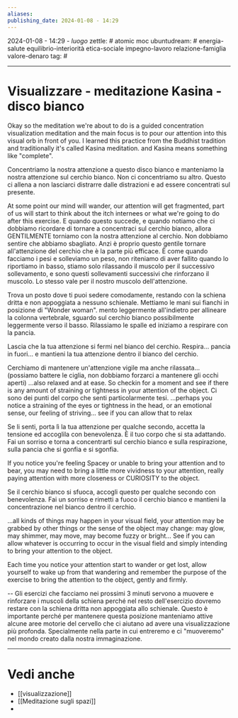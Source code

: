 ```yaml
---
aliases: 
publishing_date: 2024-01-08 - 14:29
---
```

2024-01-08 - 14:29 - *luogo*
zettle: # atomic moc
ubuntudream: # energia-salute equilibrio-interiorità etica-sociale impegno-lavoro relazione-famiglia valore-denaro 
tag: #

---
# Visualizzare - meditazione Kasina - disco bianco

Okay so the meditation we're about to do is a guided concentration visualization meditation and the main focus is to pour our attention into this visual orb in front of you. 
I learned this practice from the Buddhist tradition and traditionally it's called Kasina meditation. and Kasina means something like "complete". 

Concentriamo la nostra attenzione a questo disco bianco e manteniamo la nostra attenzione sul cerchio bianco. Non ci concentriamo su altro. Questo ci allena a non lasciarci distrarre dalle distrazioni e ad essere concentrati sul presente.

At some point our mind will wander, our attention will get fragmented, part of us will start to think  about the itch internees or what we're going to do after this exercise. 
E quando questo succede, e quando notiamo che ci dobbiamo ricordare di tornare a concentraci sul cerchio bianco, allora GENTILMENTE torniamo con la nostra attenzione al cerchio.
Non dobbiamo sentire che abbiamo sbagliato. Anzi è proprio questo gentile tornare all'attenzione del cerchio che è la parte più efficace. È come quando facciamo i pesi e solleviamo un peso, non riteniamo di aver fallito quando lo riportiamo in basso, stiamo solo rilassando il muscolo per il successivo sollevamento, e sono questi sollevamenti successivi che rinforzano il muscolo.
Lo stesso vale per il nostro muscolo dell'attenzione.


Trova un posto dove ti puoi sedere comodamente, restando con la schiena dritta e non appoggiata a nessuno schienale. Mettiamo le mani sui fianchi in posizione di "Wonder woman". mento leggermente all'indietro per allineare la colonna vertebrale, sguardo sul cerchio bianco possibilmente leggermente verso il basso. Rilassiamo le spalle ed iniziamo a respirare con la pancia. 

Lascia che la tua attenzione si fermi nel bianco del cerchio.
Respira... pancia in fuori... e mantieni la tua attenzione dentro il bianco del cerchio.

Cerchiamo di mantenere un'attenzione vigile ma anche rilassata... (possiamo battere le ciglia, non dobbiamo forzarci a mantenere gli occhi aperti) ...also relaxed and at ease. So checkin for a moment and see if there is any amount of straining or tightness in your attention of the object. Ci sono dei punti del corpo che senti particolarmente tesi. 
...perhaps you notice a straining of the eyes or tightness in the head, or an emotional sense, our feeling of striving... see if you can allow that to relax

Se li senti, porta lì la tua attenzione per qualche secondo, accetta la tensione ed accoglila con benevolenza. È il tuo corpo che si sta adattando. Fai un sorriso e torna a concentrarti sul cerchio bianco e sulla respirazione, sulla pancia che si gonfia e si sgonfia.


If you notice you're feeling Spacey or unable to bring your attention and to bear, you may need to bring a little more vividness to your attention, really paying attention with more closeness or CURIOSITY to the object.

Se il cerchio bianco si sfuoca, accogli questo per qualche secondo con benevolenza. Fai un sorriso e rimetti a fuoco il cerchio bianco e mantieni la concentrazione nel bianco dentro il cerchio.

...all kinds of things may happen in your visual field, your attention may be grabbed by other things 
or the sense of the object may change: may glow, may shimmer, may move, may become fuzzy or bright...
See if you can allow whatever is occurring to occur in the visual field and simply intending to bring your attention to the object.


Each time you notice your attention start to wander or get lost, allow yourself to wake up from that wandering and remember the purpose of the exercise to bring the attention to the object, gently and firmly.




--
Gli esercizi che facciamo nei prossimi 3 minuti servono a muovere e rinforzare i muscoli della schiena perché nel resto dell'esercizio dovremo restare con la schiena dritta non appoggiata allo schienale. Questo è importante perché per mantenere questa posizione manteniamo attive alcune aree motorie del cervello che ci aiutano ad avere una visualizzazione più profonda. Specialmente nella parte in cui entreremo e ci "muoveremo" nel mondo creato dalla nostra immaginazione.





---
# Vedi anche
- [[visualizzazione]]
- [[Meditazione sugli spazi]]
- 